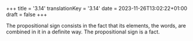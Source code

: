 +++
title = '3.14'
translationKey = '3.14'
date = 2023-11-26T13:02:22+01:00
draft = false
+++

The propositional sign consists in the fact that its elements, the words, are combined in it in a definite way.
The propositional sign is a fact.
